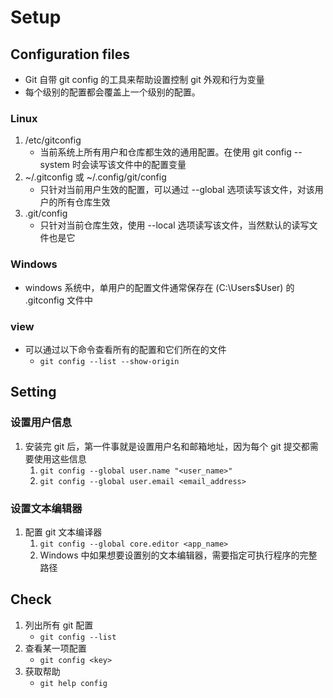 # Setup

## Configuration files
+ Git 自带 git config 的工具来帮助设置控制 git 外观和行为变量
+ 每个级别的配置都会覆盖上一个级别的配置。

### Linux
1. /etc/gitconfig
    + 当前系统上所有用户和仓库都生效的通用配置。在使用 git config --system 时会读写该文件中的配置变量
2. ~/.gitconfig 或 ~/.config/git/config
    + 只针对当前用户生效的配置，可以通过 --global 选项读写该文件，对该用户的所有仓库生效
3. .git/config
    + 只针对当前仓库生效，使用 --local 选项读写该文件，当然默认的读写文件也是它

### Windows
+ windows 系统中，单用户的配置文件通常保存在 (C:\Users\$User) 的 .gitconfig 文件中

### view
+ 可以通过以下命令查看所有的配置和它们所在的文件
  + `git config --list --show-origin`

## Setting
### 设置用户信息
1. 安装完 git 后，第一件事就是设置用户名和邮箱地址，因为每个 git 提交都需要使用这些信息
   1. `git config --global user.name "<user_name>"`
   2. `git config --global user.email <email_address>`

### 设置文本编辑器
1. 配置 git 文本编译器
   1. `git config --global core.editor <app_name>`
   2. Windows 中如果想要设置别的文本编辑器，需要指定可执行程序的完整路径

## Check
1. 列出所有 git 配置
    + `git config --list` 
2. 查看某一项配置
    + `git config <key>`
3. 获取帮助
    + `git help config`